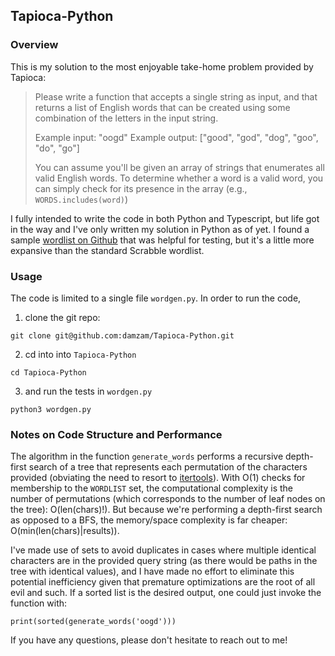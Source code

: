 ## Tapioca-Python

### Overview

This is my solution to the most enjoyable take-home problem provided by Tapioca:

> Please write a function that accepts a single string as input, and that returns a list of English words that can be created using some combination of the letters in the input string.
>
> Example input: "oogd"
> Example output: ["good", "god", "dog", "goo", "do", "go"]
> 
> You can assume you'll be given an array of strings that enumerates all valid English words. To determine whether a word is a valid word, you can simply check for its presence in the array (e.g., `WORDS.includes(word)`)

I fully intended to write the code in both Python and Typescript, but life got in the way and I've only written my solution in Python as of yet. I found a sample [wordlist on Github](https://github.com/dwyl/english-words) that was helpful for testing, but it's a little more expansive than the standard Scrabble wordlist.

### Usage

The code is limited to a single file `wordgen.py`. In order to run the code, 

1) clone the git repo:

`git clone git@github.com:damzam/Tapioca-Python.git`

2) cd into into `Tapioca-Python`

`cd Tapioca-Python`

3) and run the tests in `wordgen.py`

`python3 wordgen.py`

### Notes on Code Structure and Performance

The algorithm in the function `generate_words` performs a recursive depth-first search of a tree that represents each permutation of the characters provided (obviating the need to resort to [itertools](https://docs.python.org/3/library/itertools.html)). With O(1) checks for membership to the `WORDLIST` set, the computational complexity is the number of permutations (which corresponds to the number of leaf nodes on the tree): O(len(chars)!). But because we're performing a depth-first search as opposed to a BFS, the memory/space complexity is far cheaper: O(min(len(chars)|results)).

I've made use of sets to avoid duplicates in cases where multiple identical characters are in the provided query string (as there would be paths in the tree with identical values), and I have made no effort to eliminate this potential inefficiency given that premature optimizations are the root of all evil and such. If a sorted list is the desired output, one could just invoke the function with:

`print(sorted(generate_words('oogd')))`

If you have any questions, please don't hesitate to reach out to me!